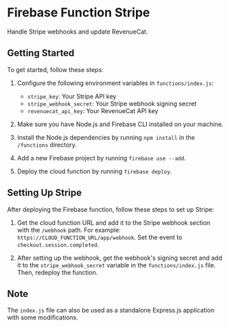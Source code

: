 # Firebase Function Stripe

Handle Stripe webhooks and update RevenueCat.

## Getting Started

To get started, follow these steps:

1. Configure the following environment variables in `functions/index.js`:
    - `stripe_key`: Your Stripe API key
    - `stripe_webhook_secret`: Your Stripe webhook signing secret
    - `revenuecat_api_key`: Your RevenueCat API key

2. Make sure you have Node.js and Firebase CLI installed on your machine.

3. Install the Node.js dependencies by running `npm install` in the `/functions` directory.

4. Add a new Firebase project by running `firebase use --add`.

5. Deploy the cloud function by running `firebase deploy`.

## Setting Up Stripe

After deploying the Firebase function, follow these steps to set up Stripe:

1. Get the cloud function URL and add it to the Stripe webhook section with the `/webhook` path. For example: `https://CLOUD_FUNCTION_URL/app/webhook`. Set the event to `checkout.session.completed`.

2. After setting up the webhook, get the webhook's signing secret and add it to the `stripe_webhook_secret` variable in the `functions/index.js` file. Then, redeploy the function.

## Note

The `index.js` file can also be used as a standalone Express.js application with some modifications.
